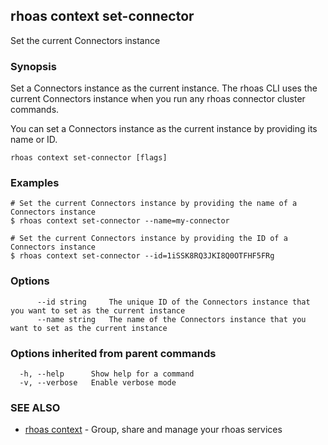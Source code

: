 ## rhoas context set-connector

Set the current Connectors instance

### Synopsis

Set a Connectors instance as the current instance. The rhoas CLI uses the 
current Connectors instance when you run any rhoas connector cluster commands.

You can set a Connectors instance as the current instance by providing its name or ID.


```
rhoas context set-connector [flags]
```

### Examples

```
# Set the current Connectors instance by providing the name of a Connectors instance
$ rhoas context set-connector --name=my-connector

# Set the current Connectors instance by providing the ID of a Connectors instance
$ rhoas context set-connector --id=1iSSK8RQ3JKI8Q0OTFHF5FRg

```

### Options

```
      --id string     The unique ID of the Connectors instance that you want to set as the current instance
      --name string   The name of the Connectors instance that you want to set as the current instance
```

### Options inherited from parent commands

```
  -h, --help      Show help for a command
  -v, --verbose   Enable verbose mode
```

### SEE ALSO

* [rhoas context](rhoas_context.md)	 - Group, share and manage your rhoas services

